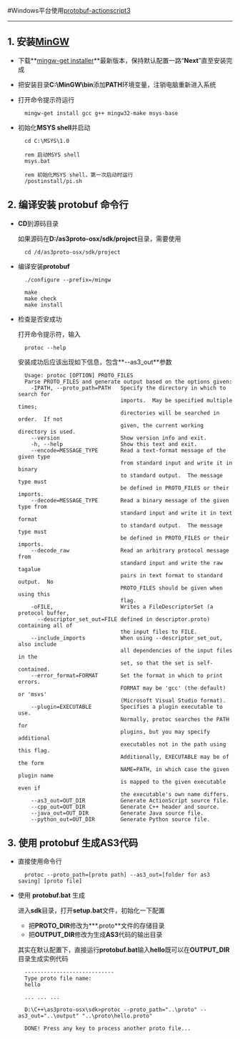 #Windows平台使用[protobuf-actionscript3][1]
- - - - - -
[1]: http://code.google.com/p/protobuf-actionscript3/ "http://code.google.com/p/protobuf-actionscript3/"
[2]: http://mingw.org/wiki/Getting_Started "http://mingw.org/wiki/Getting_Started"
[3]: http://sourceforge.net/projects/mingw/files/Installer/mingw-get-inst/ "http://sourceforge.net/projects/mingw/files/Installer/mingw-get-inst/"

## 1. 安装[MinGW][2]  
* 下载**[mingw-get installer][3]**最新版本，保持默认配置一路“**Next**”直至安装完成
* 把安装目录**C:\MinGW\bin**添加**PATH**环境变量，注销电脑重新进入系统
* 打开命令提示符运行  
  	
		mingw-get install gcc g++ mingw32-make msys-base
	
		
* 初始化**MSYS shell**并启动  
  	
		cd C:\MSYS\1.0
		
		rem 启动MSYS shell
		msys.bat
		
		rem 初始化MSYS shell，第一次启动时运行
		/postinstall/pi.sh
	
	
## 2. 编译安装 protobuf 命令行
* **CD**到源码目录
  
	如果源码在**D:/as3proto-osx/sdk/project**目录，需要使用
  
		cd /d/as3proto-osx/sdk/project
		
* 编译安装**protobuf**
  
		./configure --prefix=/mingw
		
		make		
		make check		
		make install
	
* 检查是否安成功
  
	打开命令提示符，输入
  
		protoc --help
		
	安装成功后应该出现如下信息，包含**--as3_out**参数
	
		Usage: protoc [OPTION] PROTO_FILES
		Parse PROTO_FILES and generate output based on the options given:
		  -IPATH, --proto_path=PATH   Specify the directory in which to search for
		                              imports.  May be specified multiple times;
		                              directories will be searched in order.  If not
		                              given, the current working directory is used.
		  --version                   Show version info and exit.
		  -h, --help                  Show this text and exit.
		  --encode=MESSAGE_TYPE       Read a text-format message of the given type
		                              from standard input and write it in binary
		                              to standard output.  The message type must
		                              be defined in PROTO_FILES or their imports.
		  --decode=MESSAGE_TYPE       Read a binary message of the given type from
		                              standard input and write it in text format
		                              to standard output.  The message type must
		                              be defined in PROTO_FILES or their imports.
		  --decode_raw                Read an arbitrary protocol message from
		                              standard input and write the raw tagalue
		                              pairs in text format to standard output.  No
		                              PROTO_FILES should be given when using this
		                              flag.
		  -oFILE,                     Writes a FileDescriptorSet (a protocol buffer,
		    --descriptor_set_out=FILE defined in descriptor.proto) containing all of
		                              the input files to FILE.
		  --include_imports           When using --descriptor_set_out, also include
		                              all dependencies of the input files in the
		                              set, so that the set is self-contained.
		  --error_format=FORMAT       Set the format in which to print errors.
		                              FORMAT may be 'gcc' (the default) or 'msvs'
		                              (Microsoft Visual Studio format).
		  --plugin=EXECUTABLE         Specifies a plugin executable to use.
		                              Normally, protoc searches the PATH for
		                              plugins, but you may specify additional
		                              executables not in the path using this flag.
		                              Additionally, EXECUTABLE may be of the form
		                              NAME=PATH, in which case the given plugin name
		                              is mapped to the given executable even if
		                              the executable's own name differs.
		  --as3_out=OUT_DIR           Generate ActionScript source file.
		  --cpp_out=OUT_DIR           Generate C++ header and source.
		  --java_out=OUT_DIR          Generate Java source file.
		  --python_out=OUT_DIR        Generate Python source file.

## 3. 使用 protobuf 生成AS3代码
* 直接使用命令行
  
		protoc --proto_path=[proto path] --as3_out=[folder for as3 saving] [proto file]
		
* 使用 **protobuf.bat** 生成
  
	进入**sdk**目录，打开**setup.bat**文件，初始化一下配置
	+ 把**PROTO_DIR**修改为**\*.proto**文件的存储目录
	+ 把**OUTPUT_DIR**修改为生成**AS3**代码的输出目录
	
	其实在默认配置下，直接运行**protobuf.bat**输入**hello**既可以在**OUTPUT_DIR**目录生成实例代码
	
		----------------------------
		Type proto file name:
		hello

		... ... ...

		D:\C++\as3proto-osx\sdk>protoc --proto_path="..\proto" --as3_out="..\output" "..\proto\hello.proto"

		DONE! Press any key to process another proto file...

		
	


